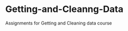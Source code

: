 Getting-and-Cleanng-Data
==========================

Assignments for Getting and Cleaning data course
